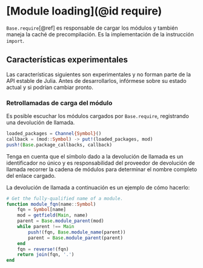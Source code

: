 # [Module loading](@id require)

`Base.require`[@ref] es responsable de cargar los módulos y también maneja la caché de precompilación.
Es la implementación de la instrucción `import`.

## Características experimentales
Las características siguientes son experimentales y no forman parte de la API estable de Julia. 
Antes de desarrollarlos, infórmese sobre su estado actual y si podrían cambiar pronto.

### Retrollamadas de carga del módulo

Es posible escuchar los módulos cargados por `Base.require`, registrando una devolución de llamada.

```julia
loaded_packages = Channel{Symbol}()
callback = (mod::Symbol) -> put!(loaded_packages, mod)
push!(Base.package_callbacks, callback)
```

Tenga en cuenta que el símbolo dado a la devolución de llamada es un identificador no único y es responsabilidad del proveedor de devolución de llamada recorrer la cadena de módulos para determinar el nombre completo del enlace cargado.

La devolución de llamada a continuación es un ejemplo de cómo hacerlo:

```julia
# Get the fully-qualified name of a module.
function module_fqn(name::Symbol)
    fqn = Symbol[name]
    mod = getfield(Main, name)
    parent = Base.module_parent(mod)
    while parent !== Main
        push!(fqn, Base.module_name(parent))
        parent = Base.module_parent(parent)
    end
    fqn = reverse!(fqn)
    return join(fqn, '.')
end
```

